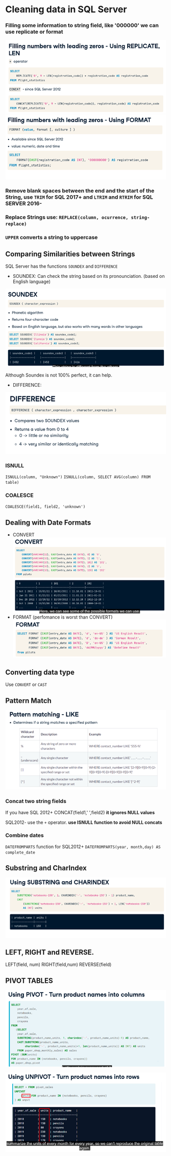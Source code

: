 # Cleaning data in SQL Server


### Filling some information to string field, like '000000' we can use replicate or format

![](replicate.png)
![](format.png)

### Remove blank spaces between the end and the start of the String, use `TRIM` for SQL 2017+ and `LTRIM` and `RTRIM` for SQL SERVER 2016-

### Replace Strings use: `REPLACE(column, ocurrence, string-replace)`

### `UPPER` converts a string to uppercase

## Comparing Similarities between Strings

SQL Server has the functions `SOUNDEX` and `DIFFERENCE`

- SOUNDEX: Can check the string based on its pronounciation. (based on English language)

![](soundex.png)

Although Soundex is not 100% perfect, it can help.

- DIFFERENCE:

![](Difference.png)

### ISNULL

`ISNULL(column, "Unknown")`
`ISNULL(column, SELECT AVG(column) FROM table)`

### COALESCE

`COALESCE(field1, field2, 'unknown')`

## Dealing with Date Formats

- CONVERT
![](convert.png)
- FORMAT (perfomance is worst than CONVERT)  
![](format-date.png)

## Converting data type

Use `CONVERT` or `CAST`

## Pattern Match

![](like.png)

### Concat two string fields

If you have SQL 2012+
CONCAT(field1,' ',field2) 
**it ignores NULL values**

SQL2012- use the `+` operator.
**use ISNULL function to avoid NULL concats**

### Combine dates

`DATEFROMPARTS` function for SQL2012+
`DATEFROMPARTS(year, month,day) AS complete_date`

## Substring and CharIndex

![](string.png)

## LEFT, RIGHT and REVERSE.

LEFT(field, num)
RIGHT(field,num)
REVERSE(field)

## PIVOT TABLES

![](PIVOT.PNG)

![](UNPIVOT.PNG)